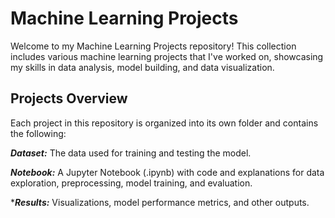 # Machine Learning Projects
Welcome to my Machine Learning Projects repository! This collection includes various machine learning projects that I've worked on, showcasing my skills in data analysis, model building, and data visualization.

## Projects Overview
Each project in this repository is organized into its own folder and contains the following:

***Dataset:*** The data used for training and testing the model.

***Notebook:*** A Jupyter Notebook (.ipynb) with code and explanations for data exploration, preprocessing, model training, and evaluation.

****Results:*** Visualizations, model performance metrics, and other outputs.
